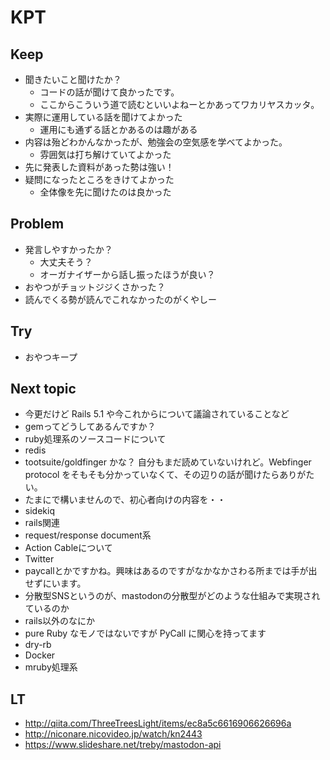 # KPT

## Keep

- 聞きたいこと聞けたか？
  - コードの話が聞けて良かったです。
  - ここからこういう道で読むといいよねーとかあってワカリヤスカッタ。
- 実際に運用している話を聞けてよかった
  - 運用にも通ずる話とかあるのは趣がある
- 内容は殆どわかんなかったが、勉強会の空気感を学べてよかった。
  - 雰囲気は打ち解けていてよかった
- 先に発表した資料があった勢は強い！
- 疑問になったところをきけてよかった
  - 全体像を先に聞けたのは良かった

## Problem

- 発言しやすかったか？
  - 大丈夫そう？
  - オーガナイザーから話し振ったほうが良い？
- おやつがチョットジジくさかった？
- 読んでくる勢が読んでこれなかったのがくやしー

## Try

- おやつキープ

## Next topic

- 今更だけど Rails 5.1 や今これからについて議論されていることなど
- gemってどうしてあるんですか？
- ruby処理系のソースコードについて
- redis
- tootsuite/goldfinger かな？ 自分もまだ読めていないけれど。Webfinger protocol をそもそも分かっていなくて、その辺りの話が聞けたらありがたい。
- たまにで構いませんので、初心者向けの内容を・・
- sidekiq
- rails関連
- request/response document系
- Action Cableについて
- Twitter
- paycallとかですかね。興味はあるのですがなかなかさわる所までは手が出せずにいます。
- 分散型SNSというのが、mastodonの分散型がどのような仕組みで実現されているのか
- rails以外のなにか
- pure Ruby なモノではないですが PyCall に関心を持ってます
- dry-rb
- Docker
- mruby処理系

## LT

- http://qiita.com/ThreeTreesLight/items/ec8a5c6616906626696a
- http://niconare.nicovideo.jp/watch/kn2443
- https://www.slideshare.net/treby/mastodon-api
